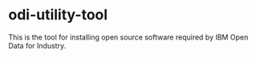 # odi-utility-tool
This is the tool for installing open source software required by IBM Open Data for Industry.
